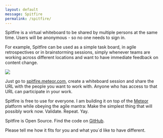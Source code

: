 ```yaml
---
layout: default
message: Spitfire
permalink: /spitfire/
---
```

Spitfire is a virtual whiteboard to be shared by multiple persons at the same time. Users will be anonymous - so no one needs to sign in. 

For example, Spitfire can be used as a simple task board, in agile retrospectives or in brainstorming sessions, simply whenever teams are working across different locations and want to have immediate feedback on content change. 

![]({{site.url}}/i/spitfire/spitfire.jpg)

Just go to [spitfire.meteor.com](http://spitfire.meteor.com), create a whiteboard session and share the URL with the people you want to work with. Anyone who has access to that URL can participate in your work.

Spitfire is free to use for everyone. I am building it on top of the [Meteor](http://www.meteor.com) platform while obeying the agile mantra: Make the simplest thing that will possibly work now. Validate. Repeat. Yay.

Spitfire is Open Source. Find the code on [GitHub](http://github.com/ulfschneider/spitfire). 

Please tell me how it fits for you and what you´d like to have different.


